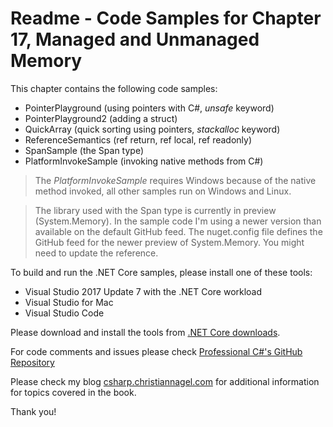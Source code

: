 # Readme - Code Samples for Chapter 17, Managed and Unmanaged Memory

This chapter contains the following code samples:

* PointerPlayground (using pointers with C#, *unsafe* keyword)
* PointerPlayground2 (adding a struct)
* QuickArray (quick sorting using pointers, *stackalloc* keyword)
* ReferenceSemantics (ref return, ref local, ref readonly)
* SpanSample (the Span type)
* PlatformInvokeSample (invoking native methods from C#)

> The *PlatformInvokeSample* requires Windows because of the native method invoked, all other samples run on Windows and Linux.

> The library used with the Span type is currently in preview (System.Memory). In the sample code I'm using a newer version than available on the default GitHub feed. The nuget.config file defines the GitHub feed for the newer preview of System.Memory. You might need to update the reference.

To build and run the .NET Core samples, please install one of these tools:

* Visual Studio 2017 Update 7 with the .NET Core workload
* Visual Studio for Mac
* Visual Studio Code

Please download and install the tools from [.NET Core downloads](https://www.microsoft.com/net/core).
 
For code comments and issues please check [Professional C#'s GitHub Repository](https://github.com/ProfessionalCSharp/ProfessionalCSharp7)

Please check my blog [csharp.christiannagel.com](https://csharp.christiannagel.com "csharp.christiannagel.com") for additional information for topics covered in the book.

Thank you!
